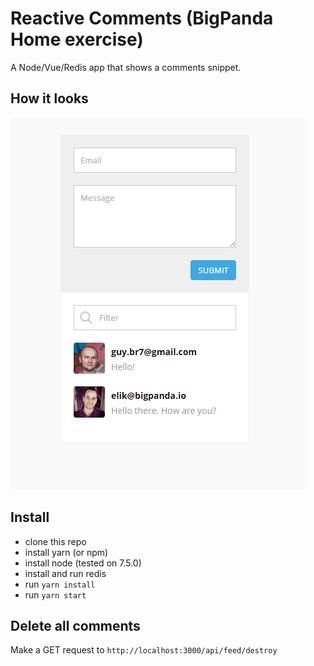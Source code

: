 # Reactive Comments (BigPanda Home exercise)
A Node/Vue/Redis app that shows a comments snippet.

## How it looks
![alt tag](public/screenshot.png)

## Install
* clone this repo
* install yarn (or npm)
* install node (tested on 7.5.0)
* install and run redis
* run `yarn install`
* run `yarn start`

## Delete all comments
Make a GET request to `http://localhost:3000/api/feed/destroy`
